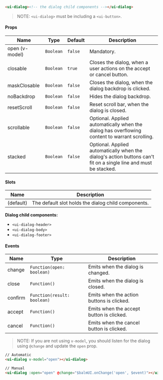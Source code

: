 ```html
<ui-dialog><!-- the dialog child components --></ui-dialog>
```

> NOTE: `<ui-dialog>` must be including a `<ui-button>`.

#### Props

| Name           | Type      | Default | Description                                                                                                      |
| -------------- | --------- | ------- | ---------------------------------------------------------------------------------------------------------------- |
| open (v-model) | `Boolean` | `false` | Mandatory.                                                                                                       |
| closable       | `Boolean` | `true`  | Closes the dialog, when a user actions on the accept or cancel button.                                           |
| maskClosable   | `Boolean` | `false` | Closes the dialog, when the dialog backdrop is clicked.                                                          |
| noBackdrop     | `Boolean` | `false` | Hides the dialog backdrop.                                                                                       |
| resetScroll    | `Boolean` | `false` | Reset scroll bar, when the dialog is closed.                                                                     |
| scrollable     | `Boolean` | `false` | Optional. Applied automatically when the dialog has overflowing content to warrant scrolling.                    |
| stacked        | `Boolean` | `false` | Optional. Applied automatically when the dialog's action buttons can't fit on a single line and must be stacked. |

#### Slots

| Name      | Description                                         |
| --------- | --------------------------------------------------- |
| (default) | The default slot holds the dialog child components. |

**Dialog child components:**

- `<ui-dialog-header>`
- `<ui-dialog-body>`
- `<ui-dialog-footer>`

#### Events

| Name    | Type                        | Description                               |
| ------- | --------------------------- | ----------------------------------------- |
| change  | `Function(open: boolean)`   | Emits when the dialog is changed.         |
| close   | `Function()`                | Emits when the dialog is closed.          |
| confirm | `Function(result: boolean)` | Emits when the action buttons is clicked. |
| accept  | `Function()`                | Emits when the accept button is clicked.  |
| cancel  | `Function()`                | Emits when the cancel button is clicked.  |

> NOTE: If you are not using `v-model`, you should listen for the dialog using `@change` and update the `open` prop.

```html
// Automatic
<ui-dialog v-model="open"></ui-dialog>

// Manual
<ui-dialog :open="open" @change="$balmUI.onChange('open', $event)"></ui-dialog>
```
